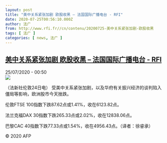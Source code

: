 ```yaml
---
layout: post
title: "美中关系紧张加剧 欧股收黑 – 法国国际广播电台 - RFI"
date: 2020-07-25T00:56:10.000Z
author: 法广
from: http://www.rfi.fr//cn/contenu/20200725-美中关系紧张加剧-欧股收黑
tags: [ 法广 ]
categories: [ news, 法广 ]
---
```

<!--1595638570000-->
[美中关系紧张加剧 欧股收黑 – 法国国际广播电台 - RFI](http://www.rfi.fr//cn/contenu/20200725-%E7%BE%8E%E4%B8%AD%E5%85%B3%E7%B3%BB%E7%B4%A7%E5%BC%A0%E5%8A%A0%E5%89%A7-%E6%AC%A7%E8%82%A1%E6%94%B6%E9%BB%91)
------

<div>
<div>25/07/2020 - 00:50</div><img src="https://s.rfi.fr/media/display/3bed5924-ce08-11ea-857a-005056bff430/w:310/p:16x9/eco0002b.200725065003.jpg"><div class="t-content__body u-clearfix"><div class="m-interstitial"></div><p>（法新社伦敦24日电）    受美中关系紧张加剧，以及华府有关振兴经济的谈判陷入僵局等影响，欧洲股市今天挫跌。</p><p>    伦敦FTSE 100指数下跌87.62点或1.41%，收在6123.82点。</p><p>    法兰克福DAX 30指数下跌265.33点或2.02%，收在12838.06点。</p><p>    巴黎CAC 40指数下跌77.33点或1.54%，收在4956.43点。（译者：徐睿承）</p><p class="t-copyright">© 2020 AFP</p>        </div>
</div>
